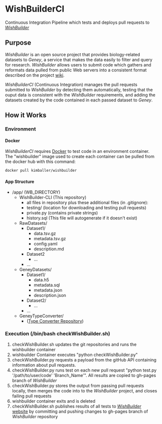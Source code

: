 # WishBuilderCI
Continuous Integration Pipeline which tests and deploys pull requests to [*WishBuilder*](https://github.com/srp33/WishBuilder)

## Purpose

*WishBuilder* is an open source project that provides biology-related datasets to *Geney*, a service that makes the data easily to filter and query for research. *WishBuilder* allows users to submit code which gathers and reformats data pulled from public Web servers into a consistent format described on the project [wiki](https://srp33.github.io/WishBuilder/).

*WishBuilderCI* (Continuous Integration) manages the pull requests submitted to *WishBuilder* by detecting them automatically, testing that the ouput data is consistent with the *WishBuilder* requirements, and adding the datasets created by the code contained in each passed dataset to *Geney*.

## How it Works

### Environment
#### Docker
*WishBuilderCI* requires [Docker](https://docker.com) to test code in an environment container. The "wishbuilder" image used to create each container can be pulled from the docker hub with this command:
```bash
docker pull kimballer/wishbuilder
```
#### App Structure


- /app/ (WB_DIRECTORY)
    - WishBuilder-CLI (This repository)
        - all files in repository plus these additional files (in .gitignore):
        - testing/ (location for downloading and testing pull requests)
        - private.py (contains private strings)
        - history.sql (This file will autogenerate if it doesn't exist)
    - RawDatasets/
        - Dataset1/
            - data.tsv.gz
            - metadata.tsv.gz
            - config.yaml
            - description.md
        - Dataset2
            - ...
        - ...
    - GeneyDatasets/
        - Dataset1/
            - data.h5
            - metadata.sql
            - metadata.json
            - description.json
        - Dataset2/
            - ...
        - ...
    - GeneyTypeConverter/
        - ([Type Converter Repository](https://github.com/zence/GeneyTypeConverter))

### Execution (/bin/bash checkWishBuilder.<font>sh)
1. checkWishBuilder.<font>sh updates the git repositories and runs the wishbuilder container
1. wishbuilder Container executes "python checkWishBuilder.<font>py"
1. checkWishBuilder.<font>py requests a payload from the gitHub API containing information about pull requests.
1. checkWishBuilder.<font>py runs test on each new pull request "python test.<font>py '/path/to/user/code' 'Branch_Name'". All results are copied to gh-pages branch of *WishBuilder*
1. checkWishBuilder.<font>py stores the output from passing pull requests locally, then merges the code into to the *WishBuilder* project, and closes failing pull requests
1. wishbuilder container exits and is deleted
1. checkWishBuilder.<font>sh publishes results of all tests to [*WishBuilder* website](https://srp33.github.io/WishBuilder/) by committing and pushing changes to gh-pages branch of *WishBuilder* repository